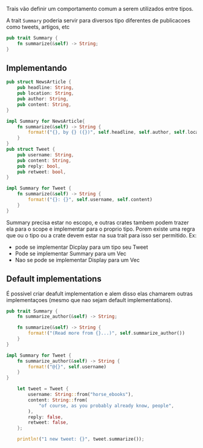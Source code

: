 Trais vão definir um comportamento comum a serem utilizados entre tipos.

A trait `Summary` poderia servir para diversos tipo diferentes de publicacoes como tweets, artigos, etc

```rust
pub trait Summary {
    fn summarize(&self) -> String;
}
```

## Implementando

```rust
pub struct NewsArticle {
    pub headline: String,
    pub location: String,
    pub author: String,
    pub content: String,
}

impl Summary for NewsArticle{
    fn summarize(&self) -> String {
        format!("{}, by {} ({})", self.headline, self.author, self.location)
    }
}
pub struct Tweet {
    pub username: String,
    pub content: String,
    pub reply: bool,
    pub retweet: bool,
}

impl Summary for Tweet {
    fn summarize(&self) -> String {
        format!("{}: {}", self.username, self.content)
    }
}
```

Summary precisa estar no escopo, e outras crates tambem podem trazer ela para o scope e implementar para o proprio tipo. 
Porem existe uma regra que ou o tipo ou a crate devem estar na sua trait para isso ser permitido. 
Ex: 
- pode se implementar Dicplay para um tipo seu Tweet
- Pode se implementar Summary para um Vec<T>
- Nao se pode se implementar Display para um Vec<T>

## Default implementations

É possivel criar deafult implementation e alem disso elas chamarem outras implementaçoes (mesmo que nao sejam default implementations).

```rust
pub trait Summary {
    fn summarize_author(&self) -> String;

    fn summarize(&self) -> String {
        format!("(Read more from {}...)", self.summarize_author())
    }
}
```

```rust
impl Summary for Tweet {
    fn summarize_author(&self) -> String {
        format!("@{}", self.username)
    }
}
```

```rust
    let tweet = Tweet {
        username: String::from("horse_ebooks"),
        content: String::from(
            "of course, as you probably already know, people",
        ),
        reply: false,
        retweet: false,
    };

    println!("1 new tweet: {}", tweet.summarize());

```